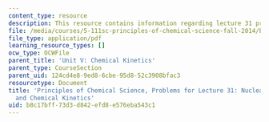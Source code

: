 ```yaml
---
content_type: resource
description: This resource contains information regarding lecture 31 problem.
file: /media/courses/5-111sc-principles-of-chemical-science-fall-2014/b8c17bff73d3d842efd8e576eba543c1_MIT5_111F14_Lec31Prob.pdf
file_type: application/pdf
learning_resource_types: []
ocw_type: OCWFile
parent_title: 'Unit V: Chemical Kinetics'
parent_type: CourseSection
parent_uid: 124cd4e8-9ed8-6cbe-95d8-52c3908bfac3
resourcetype: Document
title: 'Principles of Chemical Science, Problems for Lecture 31: Nuclear Chemistry
  and Chemical Kinetics'
uid: b8c17bff-73d3-d842-efd8-e576eba543c1
---
```

